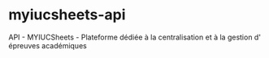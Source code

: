 # myiucsheets-api
API - MYIUCSheets - Plateforme dédiée à la centralisation et à la gestion d' épreuves académiques
